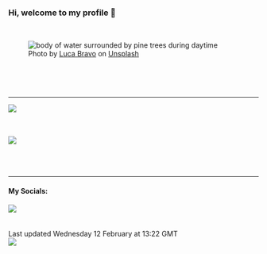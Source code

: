 <h3>Hi, welcome to my profile 👋</h3>

<br />
<figure>
  <img
    src="https://images.unsplash.com/photo-1473448912268-2022ce9509d8?crop=entropy&cs=tinysrgb&fit=max&fm=jpg&ixid=M3wyNzQ3MDB8MHwxfHJhbmRvbXx8fHx8fHx8fDE3MzkzNjM0NjN8&ixlib=rb-4.0.3&q=80&w=1080&auto=format"
    alt="body of water surrounded by pine trees during daytime" 
  />
  <figcaption>Photo by <a
    href="https://unsplash.com/@lucabravo?utm_source=Profile%20readme&utm_medium=referral">Luca Bravo</a> on <a
    href="https://unsplash.com/?utm_source=Profile%20readme&utm_medium=referral">Unsplash</a></figcaption>
</figure>




  <br /><br /><br />

<hr />
<img
  src="https://github-readme-stats.vercel.app/api?username=shanelucy&show_icons=true&theme=calm"
/>
<br /><br /><br />

<img 
  src="https://github-readme-stats.vercel.app/api/top-langs/?username=shanelucy&theme=calm"
/>
<br /><br /><br /><br />
<hr />
<h4>My Socials:</h4>
<a href="https://uk.linkedin.com/in/shane-lucy-4735b616a">
  <img
    src="https://img.shields.io/badge/linkedin%20-%230077B5.svg?&style=for-the-badge&logo=linkedin&logoColor=white"
  />
</a>
<br /><br /><br />
Last updated Wednesday 12 February at 13:22 GMT
<br />
<img
  src="https://github.com/ShaneLucy/ShaneLucy/workflows/README%20build/badge.svg"
/>
